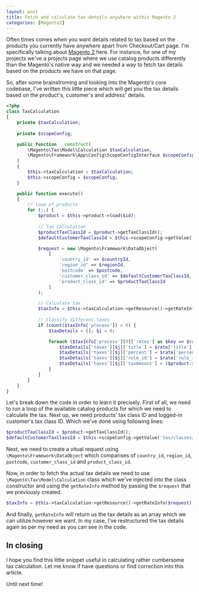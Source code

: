 ```yaml
---
layout: post
title: Fetch and calculate tax details anywhere within Magento 2
categories: [Magento2]
---
```


Often times comes when you want details related to tax based on the products you currently have anywhere apart from Checkout/Cart page. I'm specifically talking about [Magento 2](https://github.com/magento/magento2) here. For instance, for one of my projects we've a projects page where we use catalog products differently than the Magento's native way and we needed a way to fetch tax details based on the products we have on that page.

So, after some brainstroming and looking into the Magento's core codebase, I've written this little piece which will get you the tax details based on the product's, customer's and address' details.


```php
<?php
class TaxCalculation 
{
    private $taxCalculation;
    
    private $scopeConfig;

    public function __construct(
        \Magento\Tax\Model\Calculation $taxCalculation,
        \Magento\Framework\App\Config\ScopeConfigInterface $scopeConfig
    )
    {
        $this->taxCalculation = $taxCalculation;
        $this->scopeConfig = $scopeConfig;
    }

    public function execute()
    {
        // loop of products
        for (;;) {
            $product = $this->product->load($id);
            
            // Tax Calculation
            $productTaxClassId = $product->getTaxClassId();
            $defaultCustomerTaxClassId = $this->scopeConfig->getValue('tax/classes/default_customer_tax_class');

            $request = new \Magento\Framework\DataObject(
                [
                    'country_id' => $countryId,
                    'region_id' => $regionId,
                    'postcode' => $postcode,
                    'customer_class_id' => $defaultCustomerTaxClassId,
                    'product_class_id' => $productTaxClassId
                ]
            );

            // Calculate tax
            $taxInfo = $this->taxCalculation->getResource()->getRateInfo($request);
            
            // Classify different taxes
            if (count($taxInfo['process']) > 0) {
                $taxDetails = []; $i = 0;

                foreach ($taxInfo['process'][0]['rates'] as $key => $rate) {
                    $taxDetails['taxes'][$j]['title'] = $rate['title'];
                    $taxDetails['taxes'][$j]['percent'] = $rate['percent'];
                    $taxDetails['taxes'][$j]['rule_id'] = $rate['rule_id'];
                    $taxDetails['taxes'][$j]['taxAmount'] = ($product->getPrice() * $rate['percent']) / 100;
                }
            }
        }
    }
}
```

Let's break down the code in order to learn it precisely. First of all, we need to run a loop of the available catalog products for which we need to calculate the tax. Next up, we need products' tax class ID and logged-in customer's tax class ID. Which we've done using following lines:

```php
$productTaxClassId = $product->getTaxClassId();
$defaultCustomerTaxClassId = $this->scopeConfig->getValue('tax/classes/default_customer_tax_class');
```

Next, we need to create a vitual request using `\Magento\Framework\DataObject` which comparises of `country_id`, `region_id`, `postcode`, `customer_class_id` and `product_class_id`.

Now, in order to fetch the actual tax details we need to use `\Magento\Tax\Model\Calculation` class which we've injected into the class constructor and using the `getRateInfo` method by passing the `$request` that we previously created.

```php
$taxInfo = $this->taxCalculation->getResource()->getRateInfo($request);
```

And finally, `getRateInfo` will return us the tax details as an array which we can utilize however we want. In my case, I've restructured the tax details again as per my need as you can see in the code.

## In closing

I hope you find this little snippet useful in calculating rather cumbersome tax calculation. Let me know if have questions or find correction into this article.

Until next time!